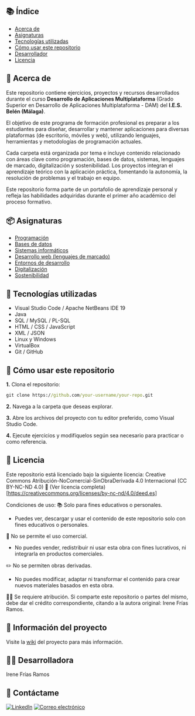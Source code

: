 ## 📚 Índice
- [Acerca de](#-acerca-de)
- [Asignaturas](#-asignaturas)
- [Tecnologías utilizadas](#-tecnologías-utilizadas)
- [Cómo usar este repositorio](#-cómo-usar-este-repositorio)
- [Desarrollador](#-desarrollador)
- [Licencia](#-licencia)

## 📌 Acerca de
Este repositorio contiene ejercicios, proyectos y recursos desarrollados durante el curso **Desarrollo de Aplicaciones Multiplataforma** (Grado Superior en Desarrollo de Aplicaciones Multiplataforma - DAM) del **I.E.S. Belén (Málaga)**.

El objetivo de este programa de formación profesional es preparar a los estudiantes para diseñar, desarrollar y mantener aplicaciones para diversas plataformas (de escritorio, móviles y web), utilizando lenguajes, herramientas y metodologías de programación actuales.

Cada carpeta está organizada por tema e incluye contenido relacionado con áreas clave como programación, bases de datos, sistemas, lenguajes de marcado, digitalización y sostenibilidad. Los proyectos integran el aprendizaje teórico con la aplicación práctica, fomentando la autonomía, la resolución de problemas y el trabajo en equipo.

Este repositorio forma parte de un portafolio de aprendizaje personal y refleja las habilidades adquiridas durante el primer año académico del proceso formativo.

## 📦 Asignaturas
- [Programación](https://github.com/Irene-Frias/1DAM/tree/main/Java-Programming)
- [Bases de datos](https://github.com/Irene-Frias/1DAM/tree/main/Base%20de%20Datos)
- [Sistemas informáticos](https://github.com/Irene-Frias/1DAM/tree/main/Sistemas%20Inform%C3%A1ticos)
- [Desarrollo web (lenguajes de marcado)](https://github.com/Irene-Frias/1DAM/tree/main/Lenguaje%20de%20Marcas)
- [Entornos de desarrollo](https://github.com/Irene-Frias/1DAM/tree/main/Entornos%20en%20Desarrollo)
- [Digitalización](https://github.com/Irene-Frias/1DAM/tree/main/Digitalizaci%C3%B3n)
- [Sostenibilidad](https://github.com/Irene-Frias/1DAM/tree/main/Sostenibilidad)

## 🧰 Tecnologías utilizadas
- Visual Studio Code / Apache NetBeans IDE 19
- Java
- SQL / MySQL / PL-SQL
- HTML / CSS / JavaScript
- XML ​​/ JSON
- Linux y Windows
- VirtualBox
- Git / GitHub

## 🚀 Cómo usar este repositorio
**1.** Clona el repositorio:
```cmd
git clone https://github.com/your-username/your-repo.git
```
**2.** Navega a la carpeta que deseas explorar.

**3.** Abre los archivos del proyecto con tu editor preferido, como Visual Studio Code.

**4.** Ejecute ejercicios y modifíquelos según sea necesario para practicar o como referencia.

## 📄 Licencia
Este repositorio está licenciado bajo la siguiente licencia:
Creative Commons Atribución-NoComercial-SinObraDerivada 4.0 Internacional (CC BY-NC-ND 4.0)
🔗 (Ver licencia completa) [https://creativecommons.org/licenses/by-nc-nd/4.0/deed.es]

Condiciones de uso:
📚 Solo para fines educativos o personales.
- Puedes ver, descargar y usar el contenido de este repositorio solo con fines educativos o personales.

🚫 No se permite el uso comercial.
- No puedes vender, redistribuir ni usar esta obra con fines lucrativos, ni integrarla en productos comerciales.

✏️ No se permiten obras derivadas.
- No puedes modificar, adaptar ni transformar el contenido para crear nuevos materiales basados ​​en esta obra.

🙋‍♀️ Se requiere atribución. Si comparte este repositorio o partes del mismo, debe dar el crédito correspondiente, citando a la autora original: Irene Frías Ramos.

## 📖 Información del proyecto
Visite la [wiki](https://github.com/Irene-Frias/1DAM/wiki) del proyecto para más información.

## 👩‍💻 Desarrolladora
Irene Frías Ramos

## 📱 Contáctame
[![LinkedIn](https://img.shields.io/badge/LinkedIn-0077B5?style=for-the-badge&logo=linkedin&logoColor=white)](https://www.linkedin.com/in/IreneFrías/)
[![Correo electrónico](https://img.shields.io/badge/Email-D14836?style=for-the-badge&logo=gmail&logoColor=white)](mailto:irene15frias@gmail.com)